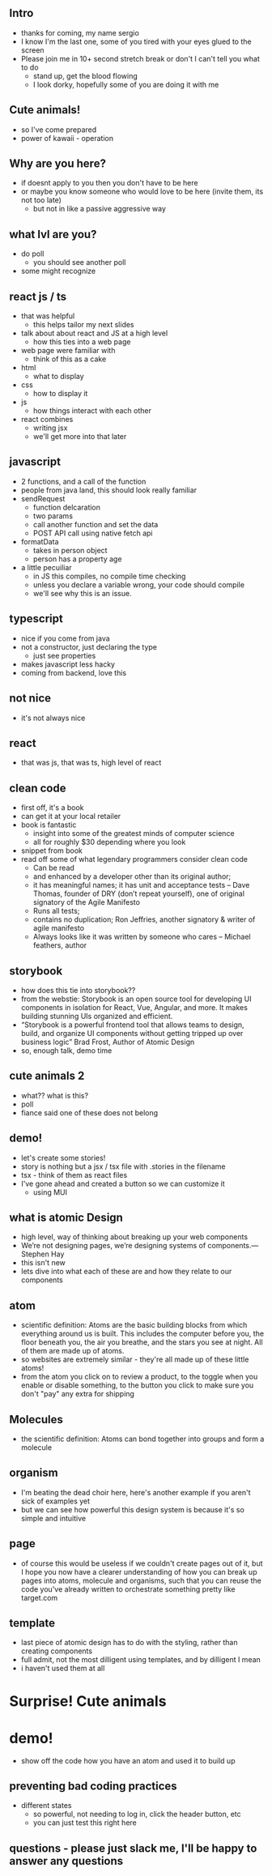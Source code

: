 ## Intro

- thanks for coming, my name sergio
- I know I'm the last one, some of you tired with your eyes glued to the screen
- Please join me in 10+ second stretch break or don't I can't tell you what to do
  - stand up, get the blood flowing
  - I look dorky, hopefully some of you are doing it with me

## Cute animals!

- so I've come prepared
- power of kawaii - operation

## Why are you here?
- if doesnt apply to you then you don't have to be here
- or maybe you know someone who would love to be here (invite them, its not too late)
  - but not in like a passive aggressive way

## what lvl are you?

- do poll
  - you should see another poll
- some might recognize

## react js / ts

- that was helpful
  - this helps tailor my next slides
- talk about about react and JS at a high level
  - how this ties into a web page
- web page were familiar with
  - think of this as a cake
- html
  - what to display
- css
  - how to display it
- js
  - how things interact with each other
- react combines
  - writing jsx
  - we'll get more into that later

## javascript

- 2 functions, and a call of the function
- people from java land, this should look really familiar
- sendRequest
  - function delcaration
  - two params
  - call another function and set the data
  - POST API call using native fetch api
- formatData
  - takes in person object
  - person has a property age
- a little pecuiliar
  - in JS this compiles, no compile time checking
  - unless you declare a variable wrong, your code should compile
  - we'll see why this is an issue.

## typescript

- nice if you come from java
- not a constructor, just declaring the type
  - just see properties
- makes javascript less hacky
- coming from backend, love this

## not nice

- it's not always nice

## react

- that was js, that was ts, high level of react

## clean code

- first off, it's a book
- can get it at your local retailer
- book is fantastic
  - insight into some of the greatest minds of computer science
  - all for roughly $30 depending where you look
- snippet from book
- read off some of what legendary programmers consider clean code
  - Can be read
  - and enhanced by a developer other than its original author;
  - it has meaningful names; it has unit and acceptance tests – Dave Thomas, founder of DRY (don’t repeat yourself), one of original signatory of the Agile Manifesto
  - Runs all tests;
  - contains no duplication; Ron Jeffries, another signatory & writer of agile manifesto
  - Always looks like it was written by someone who cares – Michael feathers, author

## storybook

- how does this tie into storybook??
- from the webstie: Storybook is an open source tool for developing UI components in isolation for React, Vue, Angular, and more. It makes building stunning UIs organized and efficient.
- “Storybook is a powerful frontend tool that allows teams to design, build, and organize UI components without getting tripped up over business logic” Brad Frost, Author of Atomic Design
- so, enough talk, demo time

## cute animals 2

- what?? what is this?
- poll
- fiance said one of these does not belong

## demo!

- let's create some stories!
- story is nothing but a jsx / tsx file with .stories in the filename
- tsx - think of them as react files
- I've gone ahead and created a button so we can customize it
  - using MUI

## what is atomic Design

- high level, way of thinking about breaking up your web components
- We’re not designing pages, we’re designing systems of components.—Stephen Hay
- this isn't new
- lets dive into what each of these are and how they relate to our components

## atom

- scientific definition: Atoms are the basic building blocks from which everything around us is built. This includes the computer before you, the floor beneath you, the air you breathe, and the stars you see at night. All of them are made up of atoms.
- so websites are extremely similar - they're all made up of these little atoms!
- from the atom you click on to review a product, to the toggle when you enable or disable something, to the button you click to make sure you don't "pay" any extra for shipping

## Molecules

- the scientific definition: Atoms can bond together into groups and form a molecule

## organism

- I'm beating the dead choir here, here's another example if you aren't sick of examples yet
- but we can see how powerful this design system is because it's so simple and intuitive

## page

- of course this would be useless if we couldn't create pages out of it, but I hope you now have a clearer understanding of how you can break up pages into atoms, molecule and organisms, such that you can reuse the code you've already written to orchestrate something pretty like target.com

## template

- last piece of atomic design has to do with the styling, rather than creating components
- full admit, not the most dilligent using templates, and by dilligent I mean
- i haven't used them at all

# Surprise! Cute animals

# demo!

- show off the code how you have an atom and used it to build up

## preventing bad coding practices

- different states
  - so powerful, not needing to log in, click the header button, etc
  - you can just test this right here

## questions - please just slack me, I'll be happy to answer any questions
